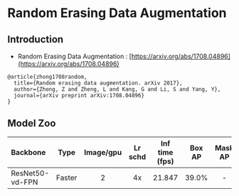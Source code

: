 # Random Erasing Data Augmentation

## Introduction

- Random Erasing Data Augmentation
: [https://arxiv.org/abs/1708.04896](https://arxiv.org/abs/1708.04896)

```
@article{zhong1708random,
  title={Random erasing data augmentation. arXiv 2017},
  author={Zhong, Z and Zheng, L and Kang, G and Li, S and Yang, Y},
  journal={arXiv preprint arXiv:1708.04896}
}
```


## Model Zoo

| Backbone                | Type     | Image/gpu | Lr schd | Inf time (fps) | Box AP | Mask AP |                           Download                           | Configs |
| :---------------------- | :-------------:  | :-------: | :-----: | :------------: | :----: | :-----: | :----------------------------------------------------------: | :-----: |
| ResNet50-vd-FPN         | Faster     |     2     |   4x    |     21.847     |  39.0%  |    -    | [model](https://paddlemodels.bj.bcebos.com/object_detection/faster_rcnn_r50_vd_fpn_random_erasing_4x.pdparams) | [config](https://github.com/PaddlePaddle/PaddleDetection/tree/develop/static/configs/random_erasing/faster_rcnn_r50_vd_fpn_random_erasing_4x.yml) |
